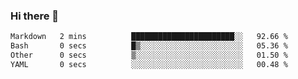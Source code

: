 ### Hi there 👋

<!--
**urzz/urzz** is a ✨ _special_ ✨ repository because its `README.md` (this file) appears on your GitHub profile.

Here are some ideas to get you started:

- 🔭 I’m currently working on ...
- 🌱 I’m currently learning ...
- 👯 I’m looking to collaborate on ...
- 🤔 I’m looking for help with ...
- 💬 Ask me about ...
- 📫 How to reach me: ...
- 😄 Pronouns: ...
- ⚡ Fun fact: ...
-->

<!--START_SECTION:waka-->

```txt
Markdown   2 mins          ███████████████████████░░   92.66 %
Bash       0 secs          █▒░░░░░░░░░░░░░░░░░░░░░░░   05.36 %
Other      0 secs          ▒░░░░░░░░░░░░░░░░░░░░░░░░   01.50 %
YAML       0 secs          ░░░░░░░░░░░░░░░░░░░░░░░░░   00.48 %
```

<!--END_SECTION:waka-->
